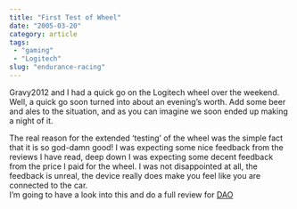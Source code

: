 ```yaml
---
title: "First Test of Wheel"
date: "2005-03-20"
category: article
tags:
 - "gaming"
 - "Logitech"
slug: "endurance-racing"
---
```


Gravy2012 and I had a quick go on the Logitech wheel over the weekend. Well, a quick go soon turned into about an evening’s worth. Add some beer and ales to the situation, and as you can imagine we soon ended up making a night of it.

The real reason for the extended ‘testing’ of the wheel was the simple fact that it is so god-damn good! I was expecting some nice feedback from the reviews I have read, deep down I was expecting some decent feedback from the price I paid for the wheel. I was not disappointed at all, the feedback is unreal, the device really does make you feel like you are connected to the car.  
I’m going to have a look into this and do a full review for [DAO][1]

[1]:	https://www.dieasone.co.uk